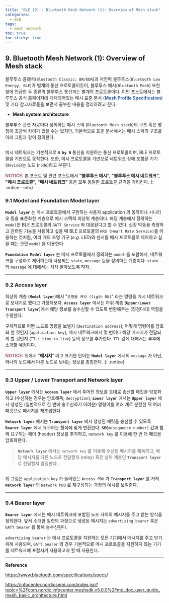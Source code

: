 ```yaml
---
title: "BLE (9) - Bluetooth Mesh Network (1): Overview of Mesh stack"
categories:
  - BLE
tags:
  - mesh network
toc: true
toc_sticky: true
---
```


## 9. Bluetooth Mesh Network (1): Overview of Mesh stack

블루투스 클래식(`Bluetooth Classic; BR/EDR`)과 저전력 블루투스(`Bluetooth Low Energy, BLE`)가 별개의 통신 프로토콜이듯이, 블루투스 메시(`Bluetooth Mesh`) 또한 앞에 언급한 두 종류의 블루투스 통신과는 별개의 프로토콜이다. 이번 포스트에서는 블루투스 공식 홈페이지에 게재되어있는 메시 표준 문서 (<span style="color:#3060A0"><b>Mesh Profile Specification</b></span>) 및 기타 참고자료들을 보면서 공부한 내용을 정리하려고 한다.

* **Mesh system architecture**

블루투스 관련 자료마다 정의하는 메시 스택 (`Bluetooth Mesh stack`)의 구조 혹은 명칭이 조금씩 차이가 있을 수는 있지만, 기본적으로 표준 문서에서는 메시 스택의 구조를 아래 그림과 같이 정의한다.

<figure style="width: 100%">
  <img src="{{ site.url }}{{ site.baseurl }}/assets/images/ble-mesh-fig1.png" alt="">
</figure>

메시 네트워크는 기본적으로 **`N by N`** 통신을 지원하는 통신 프로토콜이며, BLE 프로토콜을 기반으로 동작한다. 또한, 메시 프로토콜을 기반으로 네트워크 상에 포함된 기기 (`device`)는 노드 (`node`)라고 부른다.

<span style="color:#A06080"><b>NOTICE: </b></span> 본 포스트 및 관련 포스트에서 **"블루투스 메시", "블루투스 메시 네트워크", "메시 프로토콜", "메시 네트워크"** 등은 모두 동일한 프로토콜 규격을 가리킨다.
{: .notice--info}

### 9.1 Model and Foundation Model layer

**`Model layer`** 는 메시 프로토콜에서 구현하는 사용자 application 의 동작이나 시나리오 등을 표준화한 계층으로 메시 스택의 최상위 계층이다. 해당 계층에서 정의하는 `model`은 BLE 프로토콜의 `GATT Service` 와 대응된다고 할 수 있다. 심장 박동을 측정하고 관련된 기능을 사용하고 싶을 때 BLE 프로토콜의 `HRS (Heart Rate Service)`를 이용하는 것처럼, 여러 개의 조명 기구 (*e.g. LED*)와 센서를 메시 프로토콜로 제어하고 싶을 때는 관련 `model` 을 이용한다.

**`Foundation Model layer`** 는 메시 프로토콜에서 정의하는 `model` 을 포함해서, 네트워크를 구성하고 제어하는데 사용되는 `state`, `message` 등을 정의하는 계층이다. `state` 와 `message` 에 대해서는 차차 알아보도록 하자.

---

### 9.2 Access layer

최상위 계층 (**`Model layer`**)에서 "`조명을 켜라 (ligth ON)`" 라는 명령을 메시 네트워크로 보내기로 했다고 가정해보자. **`Access layer`** 에서는 하위 계층 (**`Upper/Lower Transport layer`**)에서 해당 정보를 송수신할 수 있도록 변환해주는 (징검다리) 역할을 수행한다.

구체적으로 어떤 노드로 명령을 보낼지 (`destination address`), 어떻게 명령어를 암호화 할 것인지 (`application key`), 메시 네트워크에서 몇 번이나 해당 메시지가 전달되게 할 것인지 (`TTL: time-to-live`) 등의 정보를 추가한다. `TTL` 값에 대해서는 추후에 소개할 예정이다.

<span style="color:#A06080"><b>NOTICE: </b></span> 위에서 "**메시지**" 라고 표기한 단어는 **`Model layer`** 에서의 `message` 가 아닌, 하나의 노드에서 다른 노드로 보내는 정보를 총칭한다.
{: .notice}

---

### 9.3 Upper / Lower Transport and Network layer

**`Upper layer`** 에서는 **`Access layer`** 에서 주어진 정보를 토대로 송신할 패킷을 암호화하고 (수신하는 경우는 암호해독; `decryption`), **`Lower layer`** 에서는 **`Upper layer`** 에서 생성된 (일반적으로 한 번에 송수신하기 어려운) 명령어를 여러 개로 분할한 뒤 여러 패킷으로 메시지를 재조립한다.

**`Network layer`** 에서는 **`Transport layer`** 에서 생성된 패킷을 송신할 수 있도록 **`Bearer layer`** 에서 요구하는 형식에 맞게 변환한다. **`SEQn`**`(sequence number)` 값과 함께 요구되는 헤더 (header) 정보를 추가하고, `network key` 를 이용해 한 번 더 패킷을 암호화한다. 

>**`Network layer`** 에서는 `network key` 를 이용해 수신된 메시지를 해독하고, 해당 메시지를 다른 노드로 전달할지 (relay) 혹은 상위 계층인 **`Transport layer`** 로 전달할지 결정한다.

<figure style="width: 100%">
  <img src="{{ site.url }}{{ site.baseurl }}/assets/images/ble-mesh-fig2.png" alt="">
</figure>

위 그림은 `application key` 가 들어있는 `Access PDU` 가 **`Transport layer`** 를 거쳐 **`Network layer`** 의 `Network PDU` 로 재구성되는 과정의 예시를 보여준다.

---

### 9.4 Bearer layer

**`Bearer layer`** 에서는 메시 네트워크에 포함된 노드 사이의 메시지를 주고 받는 방식을 정의한다. 앞서 소개한 일련의 과정으로 생성된 메시지는 `advertising bearer` 혹은 `GATT bearer` 를 통해 송수신된다.

`advertising bearer` 는 메시 프로토콜을 지원하는 모든 기기에서 메시지를 주고 받기 위해 사용되며, `GATT bearer` 의 경우 기본적으로 메시 프로토콜을 지원하지 않는 기기를 네트워크에 포함시켜 사용하고자 할 때 사용한다.

---

**Reference**

https://www.bluetooth.com/specifications/specs/

https://infocenter.nordicsemi.com/index.jsp?topic=%2Fcom.nordic.infocenter.meshsdk.v5.0.0%2Fmd_doc_user_guide_mesh_basic_architecture.html